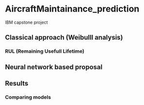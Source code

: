 # AircraftMaintainance_prediction
IBM capstone project

## Classical approach (Weibulll analysis)


### RUL (Remaining Usefull Lifetime) 


## Neural network based proposal


## Results


### Comparing models

